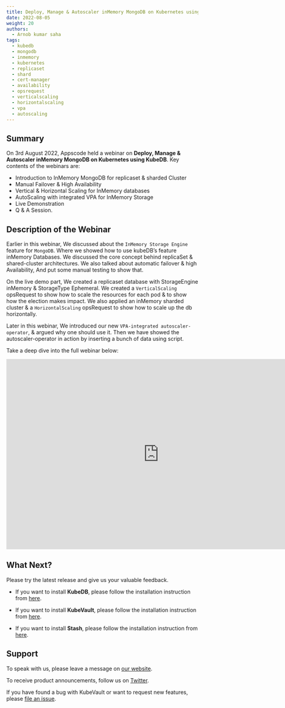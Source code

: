 ```yaml
---
title: Deploy, Manage & Autoscaler inMemory MongoDB on Kubernetes using KubeDB
date: 2022-08-05
weight: 20
authors:
  - Arnob kumar saha
tags:
  - kubedb
  - mongodb
  - inmemory
  - kubernetes
  - replicaset
  - shard
  - cert-manager
  - availability
  - opsrequest
  - verticalscaling
  - horizontalscaling
  - vpa
  - autoscaling
---
```


## Summary

On 3rd August 2022, Appscode held a webinar on **Deploy, Manage & Autoscaler inMemory MongoDB on Kubernetes using KubeDB**. Key contents of the webinars are:
- Introduction to InMemory MongoDB for replicaset & sharded Cluster
- Manual Failover & High Availability
- Vertical & Horizontal Scaling for InMemory databases
- AutoScaling with integrated VPA for InMemory Storage
- Live Demonstration
- Q & A Session.



## Description of the Webinar

Earlier in this webinar, We discussed about the `InMemory Storage Engine` feature for `MongoDB`. Where we showed how to use kubeDB’s feature inMemory Databases. 
We discussed the core concept behind replicaSet & shared-cluster architectures. We also talked about automatic failover & high Availability, And put some manual testing to show that.


On the live demo part, We created a replicaset database with StorageEngine inMemory & StorageType Ephemeral.
We created a `VerticalScaling` opsRequest to show how to scale the resources for each pod & to show how the election makes impact.
We also applied an inMemory sharded cluster & a `HorizontalScaling` opsRequest to show how to scale up the db horizontally.

Later in this webinar, We introduced our new `VPA-integrated autoscaler-operator`, & argued why one should use it. Then we have showed the autoscaler-operator in action by inserting a bunch of data using script.


Take a deep dive into the full webinar below:

<iframe width="800" height="500" src="https://www.youtube.com/embed/dwLZdDzZ8j4" title="YouTube video player" frameborder="0" allow="accelerometer; autoplay; clipboard-write; encrypted-media; gyroscope; picture-in-picture" allowfullscreen></iframe>

## What Next?

Please try the latest release and give us your valuable feedback.

* If you want to install **KubeDB**, please follow the installation instruction from [here](https://kubedb.com/docs/v2022.05.24/welcome/).

* If you want to install **KubeVault**, please follow the installation instruction from [here](https://kubevault.com/docs/v2022.06.16/welcome/).

* If you want to install **Stash**, please follow the installation instruction from [here](https://stash.run/docs/v2022.07.09/welcome/).



## Support

To speak with us, please leave a message on [our website](https://appscode.com/contact/).

To receive product announcements, follow us on [Twitter](https://twitter.com/KubeVault).

If you have found a bug with KubeVault or want to request new features, please [file an issue](https://github.com/kubedb/project/issues/new).
